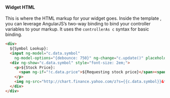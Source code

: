 #### Widget HTML
This is where the HTML markup for your widget goes. Inside the template , you can leverage AngularJS’s two-way binding to bind your controller variables to your markup. It uses the `controllerAs c` syntax for basic binding.
```html
<div>
  ${Symbol Lookup}: 
  <input ng-model="c.data.symbol" 
    ng-model-options="{debounce: 750}" ng-change="c.update()" placeholder="Type stock symbol" />
  <div ng-show="c.data.symbol" style="font-size: 2em;">        
    <p>${Stock Price}: 
  	  <span ng-if="!c.data.price">${Requesting stock price}</span><span>{{c.data.price | currency:"$"}}</span>
    </p>
    <img ng-src="http://chart.finance.yahoo.com/z?s={{c.data.symbol}}&t=1d&z=l" />
  </div>
</div>
```
